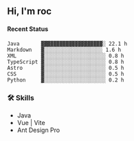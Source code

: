 ## Hi, I'm roc

<!--START_SECTION:waka-->
#### Recent Status

```text
Java       ▓▓▓▓▓▓▓▓▓▓▓▓▓▓▓▓▓▓▓▓░ 22.1 h
Markdown   ▓░░░░░░░░░░░░░░░░░░░ 1.6 h
XML        ▓░░░░░░░░░░░░░░░░░░░░ 0.8 h
TypeScript ▓░░░░░░░░░░░░░░░░░░░░ 0.8 h
Astro      ▓░░░░░░░░░░░░░░░░░░░░ 0.5 h
CSS        ▓░░░░░░░░░░░░░░░░░░░░ 0.5 h
Python     ▓░░░░░░░░░░░░░░░░░░░░ 0.2 h
```
<!--END_SECTION:waka-->

### 🛠️ Skills
- Java
- Vue | Vite
- Ant Design Pro
